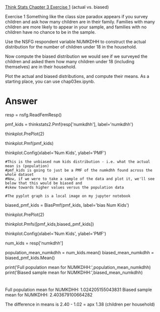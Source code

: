 [Think Stats Chapter 3 Exercise 1](http://greenteapress.com/thinkstats2/html/thinkstats2004.html#toc31) (actual vs. biased)

Exercise 1   Something like the class size paradox appears if you survey children and ask how many children are in their family. Families with many children are more likely to appear in your sample, and families with no children have no chance to be in the sample.

Use the NSFG respondent variable NUMKDHH to construct the actual distribution for the number of children under 18 in the household.

Now compute the biased distribution we would see if we surveyed the children and asked them how many children under 18 (including themselves) are in their household.

Plot the actual and biased distributions, and compute their means. As a starting place, you can use chap03ex.ipynb. 


# Answer

resp = nsfg.ReadFemResp()

pmf_kids = thinkstats2.Pmf(resp['numkdhh'], label='numkdhh')

thinkplot.PrePlot(2)

thinkplot.Pmf(pmf_kids)

thinkplot.Config(xlabel='Num Kids', ylabel='PMF')

```
#This is the unbiased num kids distribution - i.e. what the actual mean is (population)
#pmf_kids is going to just be a PMF of the numkdhh found across the whole dataset
#Now, if we were to take a sample of the data and plot it, we'll see below that this would be biased and 
#skew towards higher values versus the population data

#The pyplot graph is a local image on my jupyter notebook
```

biased_pmf_kids = BiasPmf(pmf_kids, label='bias Num Kids')

thinkplot.PrePlot(2)

thinkplot.Pmfs([pmf_kids,biased_pmf_kids])

thinkplot.Config(xlabel='Num Kids', ylabel='PMF')


num_kids = resp['numkdhh']

population_mean_numkdhh = num_kids.mean()
biased_mean_numkdhh = biased_pmf_kids.Mean()

print('Full population mean for NUMKDHH:',population_mean_numkdhh)
print('Biased sample mean for NUMKDHH:',biased_mean_numkdhh)
# #################
Full population mean for NUMKDHH: 1.024205155043831
Biased sample mean for NUMKDHH: 2.403679100664282

The difference in means is 2.40 - 1.02 = apx 1.38 (children per household)

